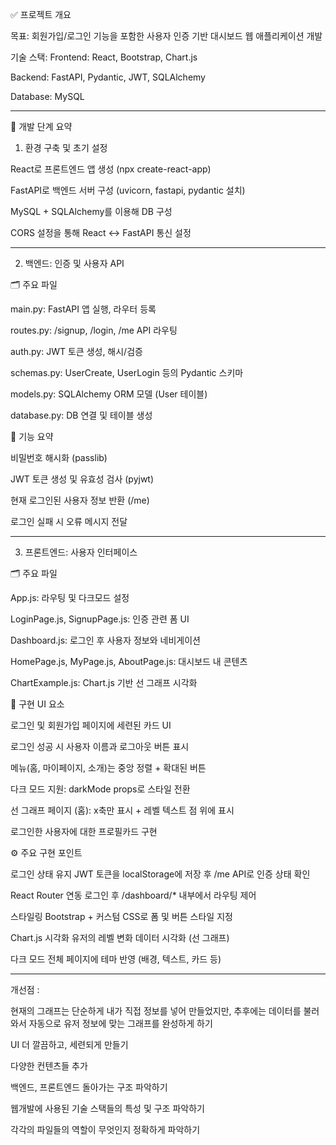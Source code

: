 ✅ 프로젝트 개요

목표: 회원가입/로그인 기능을 포함한 사용자 인증 기반 대시보드 웹 애플리케이션 개발

기술 스택:
Frontend: React, Bootstrap, Chart.js

Backend: FastAPI, Pydantic, JWT, SQLAlchemy

Database: MySQL 

-------------------------------------------------------------

🔧 개발 단계 요약

1. 환경 구축 및 초기 설정

React로 프론트엔드 앱 생성 (npx create-react-app)

FastAPI로 백엔드 서버 구성 (uvicorn, fastapi, pydantic 설치)

MySQL + SQLAlchemy를 이용해 DB 구성

CORS 설정을 통해 React ↔ FastAPI 통신 설정

-------------------------------------------------------------

2. 백엔드: 인증 및 사용자 API
   
🗂 주요 파일

main.py: FastAPI 앱 실행, 라우터 등록

routes.py: /signup, /login, /me API 라우팅

auth.py: JWT 토큰 생성, 해시/검증

schemas.py: UserCreate, UserLogin 등의 Pydantic 스키마

models.py: SQLAlchemy ORM 모델 (User 테이블)

database.py: DB 연결 및 테이블 생성


🔐 기능 요약

비밀번호 해시화 (passlib)

JWT 토큰 생성 및 유효성 검사 (pyjwt)

현재 로그인된 사용자 정보 반환 (/me)

로그인 실패 시 오류 메시지 전달

--------------------------------------------------------------

3. 프론트엔드: 사용자 인터페이스

   
🗂 주요 파일

App.js: 라우팅 및 다크모드 설정

LoginPage.js, SignupPage.js: 인증 관련 폼 UI

Dashboard.js: 로그인 후 사용자 정보와 네비게이션

HomePage.js, MyPage.js, AboutPage.js: 대시보드 내 콘텐츠

ChartExample.js: Chart.js 기반 선 그래프 시각화



🎨 구현 UI 요소

로그인 및 회원가입 페이지에 세련된 카드 UI

로그인 성공 시 사용자 이름과 로그아웃 버튼 표시

메뉴(홈, 마이페이지, 소개)는 중앙 정렬 + 확대된 버튼

다크 모드 지원: darkMode props로 스타일 전환

선 그래프 페이지 (홈): x축만 표시 + 레벨 텍스트 점 위에 표시

로그인한 사용자에 대한 프로필카드 구현



⚙️ 주요 구현 포인트

로그인 상태 유지
JWT 토큰을 localStorage에 저장 후 /me API로 인증 상태 확인

React Router 연동
로그인 후 /dashboard/* 내부에서 라우팅 제어

스타일링
Bootstrap + 커스텀 CSS로 폼 및 버튼 스타일 지정

Chart.js 시각화
유저의 레벨 변화 데이터 시각화 (선 그래프)

다크 모드
전체 페이지에 테마 반영 (배경, 텍스트, 카드 등)


----------------------------------------------


개선점 : 

 현재의 그래프는 단순하게 내가 직접 정보를 넣어 만들었지만, 추후에는 데이터를 불러와서 자동으로 유저 정보에 맞는 그래프를 완성하게 하기

UI 더 깔끔하고, 세련되게 만들기

다양한 컨텐츠들 추가

백엔드, 프론트엔드 돌아가는 구조 파악하기

웹개발에 사용된 기술 스택들의 특성 및 구조 파악하기

각각의 파일들의 역할이 무엇인지 정확하게 파악하기
